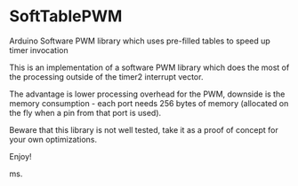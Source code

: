 # SoftTablePWM
Arduino Software PWM library which uses pre-filled tables to speed up timer invocation

This is an implementation of a software PWM library which does the most of the processing outside
of the timer2 interrupt vector. 

The advantage is lower processing overhead for the PWM, downside is the memory consumption - each port needs
256 bytes of memory (allocated on the fly when a pin from that port is used).

Beware that this library is not well tested, take it as a proof of concept for your own optimizations.

Enjoy!

ms.
